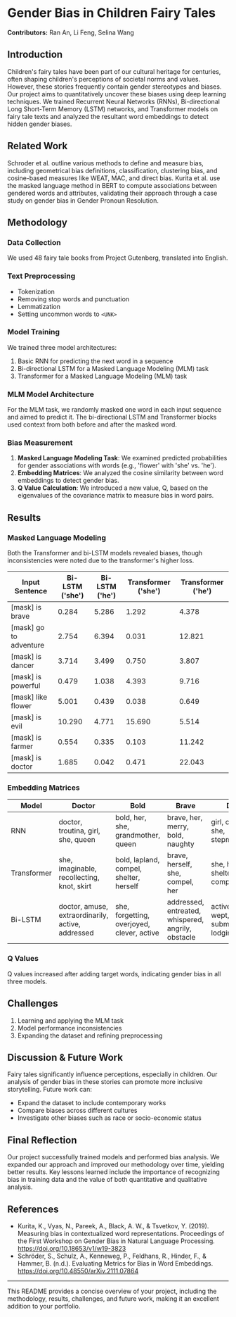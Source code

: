 # Gender Bias in Children Fairy Tales
**Contributors:** Ran An, Li Feng, Selina Wang

## Introduction

Children's fairy tales have been part of our cultural heritage for centuries, often shaping children's perceptions of societal norms and values. However, these stories frequently contain gender stereotypes and biases. Our project aims to quantitatively uncover these biases using deep learning techniques. We trained Recurrent Neural Networks (RNNs), Bi-directional Long Short-Term Memory (LSTM) networks, and Transformer models on fairy tale texts and analyzed the resultant word embeddings to detect hidden gender biases.

## Related Work

Schroder et al. outline various methods to define and measure bias, including geometrical bias definitions, classification, clustering bias, and cosine-based measures like WEAT, MAC, and direct bias. Kurita et al. use the masked language method in BERT to compute associations between gendered words and attributes, validating their approach through a case study on gender bias in Gender Pronoun Resolution.

## Methodology

### Data Collection
We used 48 fairy tale books from Project Gutenberg, translated into English.

### Text Preprocessing
- Tokenization
- Removing stop words and punctuation
- Lemmatization
- Setting uncommon words to `<UNK>`

### Model Training
We trained three model architectures:
1. Basic RNN for predicting the next word in a sequence
2. Bi-directional LSTM for a Masked Language Modeling (MLM) task
3. Transformer for a Masked Language Modeling (MLM) task

### MLM Model Architecture
For the MLM task, we randomly masked one word in each input sequence and aimed to predict it. The bi-directional LSTM and Transformer blocks used context from both before and after the masked word.

### Bias Measurement
1. **Masked Language Modeling Task**: We examined predicted probabilities for gender associations with words (e.g., 'flower' with 'she' vs. 'he').
2. **Embedding Matrices**: We analyzed the cosine similarity between word embeddings to detect gender bias.
3. **Q Value Calculation**: We introduced a new value, Q, based on the eigenvalues of the covariance matrix to measure bias in word pairs.

## Results

### Masked Language Modeling
Both the Transformer and bi-LSTM models revealed biases, though inconsistencies were noted due to the transformer's higher loss.

| Input Sentence          | Bi-LSTM ('she') | Bi-LSTM ('he') | Transformer ('she') | Transformer ('he') |
|-------------------------|-----------------|----------------|----------------------|--------------------|
| [mask] is brave         | 0.284           | 5.286          | 1.292                | 4.378              |
| [mask] go to adventure  | 2.754           | 6.394          | 0.031                | 12.821             |
| [mask] is dancer        | 3.714           | 3.499          | 0.750                | 3.807              |
| [mask] is powerful      | 0.479           | 1.038          | 4.393                | 9.716              |
| [mask] like flower      | 5.001           | 0.439          | 0.038                | 0.649              |
| [mask] is evil          | 10.290          | 4.771          | 15.690               | 5.514              |
| [mask] is farmer        | 0.554           | 0.335          | 0.103                | 11.242             |
| [mask] is doctor        | 1.685           | 0.042          | 0.471                | 22.043             |

### Embedding Matrices

| Model       | Doctor                                        | Bold                                   | Brave                                  | Dog                                   |
|-------------|-----------------------------------------------|----------------------------------------|----------------------------------------|---------------------------------------|
| RNN         | doctor, troutina, girl, she, queen            | bold, her, she, grandmother, queen     | brave, her, merry, bold, naughty       | girl, cat, dog, she, stepmother       |
| Transformer | she, imaginable, recollecting, knot, skirt    | bold, lapland, compel, shelter, herself| brave, herself, she, compel, her       | she, herself, shelter, her, compel    |
| Bi-LSTM     | doctor, amuse, extraordinarily, active, addressed | she, forgetting, overjoyed, clever, active | addressed, entreated, whispered, angrily, obstacle | active, sob, wept, submissively, lodging |

### Q Values
Q values increased after adding target words, indicating gender bias in all three models.

## Challenges

1. Learning and applying the MLM task
2. Model performance inconsistencies
3. Expanding the dataset and refining preprocessing

## Discussion & Future Work

Fairy tales significantly influence perceptions, especially in children. Our analysis of gender bias in these stories can promote more inclusive storytelling. Future work can:
- Expand the dataset to include contemporary works
- Compare biases across different cultures
- Investigate other biases such as race or socio-economic status

## Final Reflection

Our project successfully trained models and performed bias analysis. We expanded our approach and improved our methodology over time, yielding better results. Key lessons learned include the importance of recognizing bias in training data and the value of both quantitative and qualitative analysis.

## References

- Kurita, K., Vyas, N., Pareek, A., Black, A. W., & Tsvetkov, Y. (2019). Measuring bias in contextualized word representations. Proceedings of the First Workshop on Gender Bias in Natural Language Processing. https://doi.org/10.18653/v1/w19-3823
- Schröder, S., Schulz, A., Kenneweg, P., Feldhans, R., Hinder, F., & Hammer, B. (n.d.). Evaluating Metrics for Bias in Word Embeddings. https://doi.org/10.48550/arXiv.2111.07864

---

This README provides a concise overview of your project, including the methodology, results, challenges, and future work, making it an excellent addition to your portfolio.

